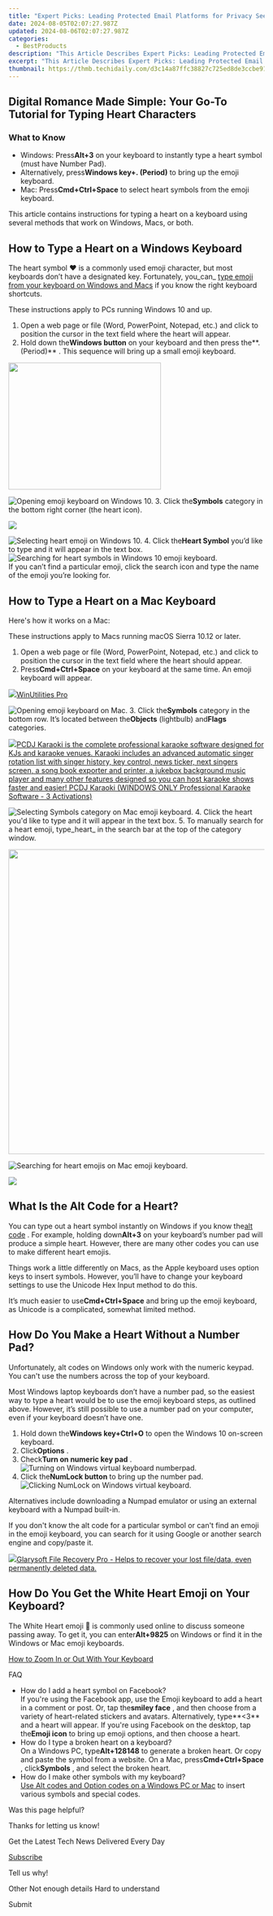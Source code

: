 ```yaml
---
title: "Expert Picks: Leading Protected Email Platforms for Privacy Seekers"
date: 2024-08-05T02:07:27.987Z
updated: 2024-08-06T02:07:27.987Z
categories:
  - BestProducts
description: "This Article Describes Expert Picks: Leading Protected Email Platforms for Privacy Seekers"
excerpt: "This Article Describes Expert Picks: Leading Protected Email Platforms for Privacy Seekers"
thumbnail: https://thmb.techidaily.com/d3c14a87ffc38827c725ed8de3ccbe916ddb5eb1ee9eb3884a315921c0899b5d.jpg
---
```


## Digital Romance Made Simple: Your Go-To Tutorial for Typing Heart Characters
### What to Know

* Windows: Press**Alt+3** on your keyboard to instantly type a heart symbol (must have Number Pad).
* Alternatively, press**Windows key+. (Period)** to bring up the emoji keyboard.
* Mac: Press**Cmd+Ctrl+Space** to select heart symbols from the emoji keyboard.

 This article contains instructions for typing a heart on a keyboard using several methods that work on Windows, Macs, or both.

## How to Type a Heart on a Windows Keyboard

 The heart symbol ❤️ is a commonly used emoji character, but most keyboards don’t have a designated key. Fortunately, you_can_ [type emoji from your keyboard on Windows and Macs](https://www.lifewire.com/how-to-type-emojis-4685680) if you know the right keyboard shortcuts.

These instructions apply to PCs running Windows 10 and up.

1. Open a web page or file (Word, PowerPoint, Notepad, etc.) and click to position the cursor in the text field where the heart will appear.
2. Hold down the**Windows button** on your keyboard and then press the**. (Period)** . This sequence will bring up a small emoji keyboard.  
<!-- affiliate ads begin -->
<a href="https://bluettius.sjv.io/c/5597632/2027209/17108" target="_top" id="2027209"><img src="//a.impactradius-go.com/display-ad/17108-2027209" border="0" alt="" width="300" height="250"/></a><img height="0" width="0" src="https://imp.pxf.io/i/5597632/2027209/17108" style="position:absolute;visibility:hidden;" border="0" />
<!-- affiliate ads end -->
![Opening emoji keyboard on Windows 10.](https://www.lifewire.com/thmb/-WDCEXTJDwtJV5m28dICzk7cOjI=/1500x0/filters:no_upscale():max_bytes(150000):strip_icc():format(webp)/002_how-to-make-a-heart-on-a-keyboard-215e5e67aeb0414fadcda95a45f78ac4.jpg)
3. Click the**Symbols** category in the bottom right corner (the heart icon).  
<!-- affiliate ads begin -->
<a href="https://secure.2checkout.com/order/checkout.php?PRODS=4715391&QTY=1&AFFILIATE=108875&CART=1"><img src="https://secure.avangate.com/images/merchant/7f687767ccf20fcea1c9dc4a5adc2326/Digisigner_banner_728_x_90_color_version.png" border="0"></a>
<!-- affiliate ads end -->
![Selecting heart emoji on Windows 10.](https://www.lifewire.com/thmb/CMP4tPIZk0BE6YGFylNX7stmONg=/1500x0/filters:no_upscale():max_bytes(150000):strip_icc():format(webp)/001-how-to-make-a-heart-on-a-keyboard-8e8ecaec35874828964402365c012483.jpg)
4. Click the**Heart Symbol** you’d like to type and it will appear in the text box.  
![Searching for heart symbols in Windows 10 emoji keyboard.](https://www.lifewire.com/thmb/he1nmNHtoHpm3MfjTRVW5syHTL0=/1500x0/filters:no_upscale():max_bytes(150000):strip_icc():format(webp)/002-how-to-make-a-heart-on-a-keyboard-e23bb514fd57475a8cd26382f42d4f79.jpg)  
 If you can’t find a particular emoji, click the search icon and type the name of the emoji you’re looking for.

## How to Type a Heart on a Mac Keyboard

 Here's how it works on a Mac:

 These instructions apply to Macs running macOS Sierra 10.12 or later.

1. Open a web page or file (Word, PowerPoint, Notepad, etc.) and click to position the cursor in the text field where the heart should appear.
2. Press**Cmd+Ctrl+Space** on your keyboard at the same time. An emoji keyboard will appear.  
<!-- affiliate ads begin -->
<a href="https://secure.2checkout.com/order/checkout.php?PRODS=4665597&QTY=1&AFFILIATE=108875&CART=1"><img src="https://www.pcclean.io/wp-content/uploads/2018/03/winutilities-box-130521.png" border="0">WinUtilities Pro</a>
<!-- affiliate ads end -->
![Opening emoji keyboard on Mac.](https://www.lifewire.com/thmb/ETIxJzIACqgZ-FEusK1zp244QwU=/1500x0/filters:no_upscale():max_bytes(150000):strip_icc():format(webp)/005_how-to-make-a-heart-on-a-keyboard-d7effa6578c54270a6f1975aa35bf968.jpg)
3. Click the**Symbols** category in the bottom row. It’s located between the**Objects** (lightbulb) and**Flags** categories.  
<!-- affiliate ads begin -->
<a href="https://shop.pcdj.com/order/checkout.php?PRODS=4698832&QTY=1&AFFILIATE=108875&CART=1"> <img src="https://secure.avangate.com/images/merchant/47f4b6321e9fd8e8f7326a6adc1a7c1e/products/karaoki-new-searchresultspane.jpg" border="0">PCDJ Karaoki is the complete professional karaoke software designed for KJs and karaoke venues. Karaoki includes an advanced automatic singer rotation list with singer history, key control, news ticker, next singers screen, a song book exporter and printer, a jukebox background music player and many other features designed so you can host karaoke shows faster and easier! 
 PCDJ Karaoki (WINDOWS ONLY Professional Karaoke Software - 3 Activations)</a>
<!-- affiliate ads end -->
![Selecting Symbols category on Mac emoji keyboard.](https://www.lifewire.com/thmb/rvQxI5-vlnziApmdyIgVo24JizM=/1500x0/filters:no_upscale():max_bytes(150000):strip_icc():format(webp)/003-how-to-make-a-heart-on-a-keyboard-332f4f0c46524b5cada3fad81d8ee5bb.jpg)
4. Click the heart you'd like to type and it will appear in the text box.
5. To manually search for a heart emoji, type_heart_ in the search bar at the top of the category window.  
<!-- affiliate ads begin -->
<a href="https://appsumo.8odi.net/c/5597632/2075471/7443" target="_top" id="2075471"><img src="//a.impactradius-go.com/display-ad/7443-2075471" border="0" alt="" width="1200" height="600"/></a><img height="0" width="0" src="https://appsumo.8odi.net/i/5597632/2075471/7443" style="position:absolute;visibility:hidden;" border="0" />
<!-- affiliate ads end -->
![Searching for heart emojis on Mac emoji keyboard.](https://www.lifewire.com/thmb/q7yE2Em2aL0wylQuB9cdjMcrqsY=/1500x0/filters:no_upscale():max_bytes(150000):strip_icc():format(webp)/004-how-to-make-a-heart-on-a-keyboard-042433c18f7a459b838052a676496c9c.jpg)

<!-- affiliate ads begin -->
<a href="https://secure.2checkout.com/order/checkout.php?PRODS=4620778&QTY=1&AFFILIATE=108875&CART=1"><img src="https://secure.avangate.com/images/merchant/07dd4d5a72f5740ef0f035f201951476/300__250banner.jpg" border="0"></a>
<!-- affiliate ads end -->
## What Is the Alt Code for a Heart?

 You can type out a heart symbol instantly on Windows if you know the[alt code](https://www.lifewire.com/typing-symbols-characters-on-windows-mac-4691496) . For example, holding down**Alt+3** on your keyboard’s number pad will produce a simple heart. However, there are many other codes you can use to make different heart emojis.

 Things work a little differently on Macs, as the Apple keyboard uses option keys to insert symbols. However, you’ll have to change your keyboard settings to use the Unicode Hex Input method to do this.

 It’s much easier to use**Cmd+Ctrl+Space** and bring up the emoji keyboard, as Unicode is a complicated, somewhat limited method.

## How Do You Make a Heart Without a Number Pad?

 Unfortunately, alt codes on Windows only work with the numeric keypad. You can't use the numbers across the top of your keyboard.

 Most Windows laptop keyboards don’t have a number pad, so the easiest way to type a heart would be to use the emoji keyboard steps, as outlined above. However, it’s still possible to use a number pad on your computer, even if your keyboard doesn’t have one.

1. Hold down the**Windows key+Ctrl+O** to open the Windows 10 on-screen keyboard.
2. Click**Options** .
3. Check**Turn on numeric key pad** .  
![Turning on Windows virtual keyboard numberpad.](https://www.lifewire.com/thmb/A-KAtlGevfPdZ_MVGGtIkNOa5AY=/1500x0/filters:no_upscale():max_bytes(150000):strip_icc():format(webp)/005-how-to-make-a-heart-on-a-keyboard-5b2a0072033c44808c10fd4dd331a596.jpg)
4. Click the**NumLock button** to bring up the number pad.  
![Clicking NumLock on Windows virtual keyboard.](https://www.lifewire.com/thmb/K3UtpecEk0l9CDOS0lu-RdDQgAM=/1500x0/filters:no_upscale():max_bytes(150000):strip_icc():format(webp)/006-how-to-make-a-heart-on-a-keyboard-b4864f8bfc3a47e99b87e661cb58360e.jpg)

 Alternatives include downloading a Numpad emulator or using an external keyboard with a Numpad built-in.

 If you don't know the alt code for a particular symbol or can't find an emoji in the emoji keyboard, you can search for it using Google or another search engine and copy/paste it.

<!-- affiliate ads begin -->
<a href="https://order.glarysoft.com/order/checkout.php?PRODS=35408920&QTY=1&AFFILIATE=108875&CART=1"><img src="https://secure.avangate.com/images/merchant/6734fa703f6633ab896eecbdfad8953a/products/FR-200-1.png" border="0">Glarysoft File Recovery Pro - Helps to recover your lost file/data, even permanently deleted data. </a>
<!-- affiliate ads end -->
## How Do You Get the White Heart Emoji on Your Keyboard?

 The White Heart emoji 🤍 is commonly used online to discuss someone passing away. To get it, you can enter**Alt+9825** on Windows or find it in the Windows or Mac emoji keyboards.

[How to Zoom In or Out With Your Keyboard](https://www.lifewire.com/zoom-in-or-out-with-keyboard-6746942)

 FAQ

* How do I add a heart symbol on Facebook?  
 If you're using the Facebook app, use the Emoji keyboard to add a heart in a comment or post. Or, tap the**smiley face** , and then choose from a variety of heart-related stickers and avatars. Alternatively, type**<3** and a heart will appear. If you're using Facebook on the desktop, tap the**Emoji icon** to bring up emoji options, and then choose a heart.
* How do I type a broken heart on a keyboard?  
 On a Windows PC, type**Alt+128148** to generate a broken heart. Or copy and paste the symbol from a website. On a Mac, press**Cmd+Ctrl+Space** , click**Symbols** , and select the broken heart.
* How do I make other symbols with my keyboard?  
[Use Alt codes and Option codes on a Windows PC or Mac](https://www.lifewire.com/how-to-use-alt-codes-4768659) to insert various symbols and special codes.

Was this page helpful?

Thanks for letting us know!

 Get the Latest Tech News Delivered Every Day

[Subscribe](https://www.lifewire.com/#)

Tell us why!

 Other  Not enough details  Hard to understand

 Submit

<ins class="adsbygoogle"
     style="display:block"
     data-ad-format="autorelaxed"
     data-ad-client="ca-pub-7571918770474297"
     data-ad-slot="1223367746"></ins>



<ins class="adsbygoogle"
     style="display:block"
     data-ad-client="ca-pub-7571918770474297"
     data-ad-slot="8358498916"
     data-ad-format="auto"
     data-full-width-responsive="true"></ins>
